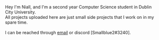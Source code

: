Hey I'm Niall, and I'm a second year Computer Science student in Dublin City University.\
All projects uploaded here are just small side projects that I work on in my spare time.\
\
I can be reached through [email](mailto:niallcryan@live.ie?subject=[GitHub]%20Enquiry) or discord [Smallblue2#3240].
